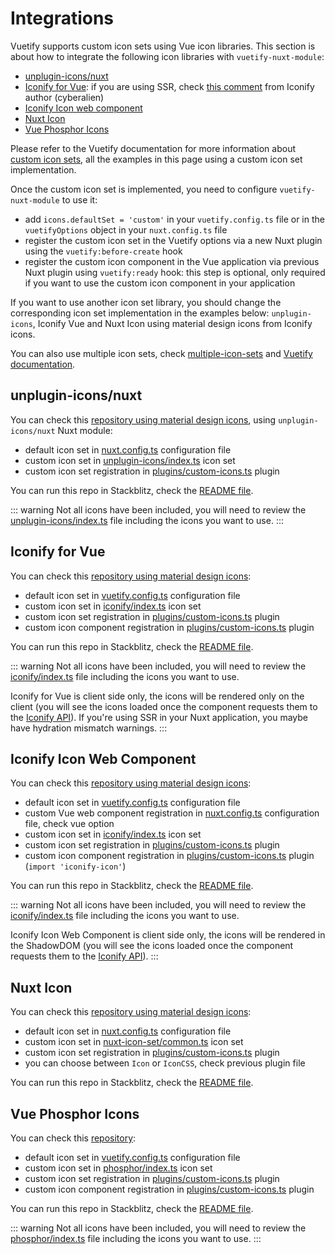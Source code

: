# Integrations

Vuetify supports custom icon sets using Vue icon libraries. This section is about how to integrate the following icon libraries with `vuetify-nuxt-module`:
- [unplugin-icons/nuxt](https://github.com/unplugin/unplugin-icons)
- [Iconify for Vue](https://iconify.design/docs/icon-components/vue/): if you are using SSR, check [this comment](https://github.com/vuetifyjs/vuetify/issues/7821#issuecomment-1876623426) from Iconify author (cyberalien)
- [Iconify Icon web component](https://iconify.design/docs/iconify-icon/)
- [Nuxt Icon](https://github.com/nuxt-modules/icon)
- [Vue Phosphor Icons](https://github.com/phosphor-icons/vue)

Please refer to the Vuetify documentation for more information about [custom icon sets](https://vuetifyjs.com/en/features/icon-fonts/#creating-a-custom-icon-set), all the examples in this page using a custom icon set implementation.

Once the custom icon set is implemented, you need to configure `vuetify-nuxt-module` to use it:
- add `icons.defaultSet = 'custom'` in your `vuetify.config.ts` file or in the `vuetifyOptions` object in your `nuxt.config.ts` file
- register the custom icon set in the Vuetify options via a new Nuxt plugin using the `vuetify:before-create` hook
- register the custom icon component in the Vue application via previous Nuxt plugin using `vuetify:ready` hook: this step is optional, only required if you want to use the custom icon component in your application

If you want to use another icon set library, you should change the corresponding icon set implementation in the examples below: `unplugin-icons`, Iconify Vue and Nuxt Icon using material design icons from Iconify icons.

You can also use multiple icon sets, check [multiple-icon-sets](/guide/icons/#multiple-icon-sets) and [Vuetify documentation](https://vuetifyjs.com/en/features/icon-fonts/#multiple-icon-sets).

## unplugin-icons/nuxt

You can check this [repository using material design icons](https://github.com/userquin/vuetify-nuxt-unplugin-icons-integration), using `unplugin-icons/nuxt` Nuxt module:
- default icon set in [nuxt.config.ts](https://github.com/userquin/vuetify-nuxt-unplugin-icons-integration/blob/main/nuxt.config.ts) configuration file
- custom icon set in [unplugin-icons/index.ts](https://github.com/userquin/vuetify-nuxt-unplugin-icons-integration/blob/main/unplugin-icons/index.ts) icon set
- custom icon set registration in [plugins/custom-icons.ts](https://github.com/userquin/vuetify-nuxt-unplugin-icons-integration/blob/main/plugins/custom-icons.ts) plugin

You can run this repo in Stackblitz, check the [README file](https://github.com/userquin/vuetify-nuxt-unplugin-icons-integration).

::: warning
Not all icons have been included, you will need to review the [unplugin-icons/index.ts](https://github.com/userquin/vuetify-nuxt-unplugin-icons-integration/blob/main/unplugin-icons/index.ts) file including the icons you want to use.
:::

## Iconify for Vue

You can check this [repository using material design icons](https://github.com/userquin/vuetify-nuxt-iconify-vue-integration):
- default icon set in [vuetify.config.ts](https://github.com/userquin/vuetify-nuxt-iconify-vue-integration/blob/main/vuetify.config.ts) configuration file
- custom icon set in [iconify/index.ts](https://github.com/userquin/vuetify-nuxt-iconify-vue-integration/blob/main/iconify/index.ts) icon set
- custom icon set registration in [plugins/custom-icons.ts](https://github.com/userquin/vuetify-nuxt-iconify-vue-integration/blob/main/plugins/custom-icons.ts) plugin
- custom icon component registration in [plugins/custom-icons.ts](https://github.com/userquin/vuetify-nuxt-iconify-vue-integration/blob/main/plugins/custom-icons.ts) plugin

You can run this repo in Stackblitz, check the [README file](https://github.com/userquin/vuetify-nuxt-iconify-vue-integration).

::: warning
Not all icons have been included, you will need to review the [iconify/index.ts](https://github.com/userquin/vuetify-nuxt-iconify-vue-integration/blob/main/iconify/index.ts) file including the icons you want to use.

Iconify for Vue is client side only, the icons will be rendered only on the client (you will see the icons loaded once the component requests them to the [Iconify API](https://iconify.design/docs/api/)). If you're using SSR in your Nuxt application, you maybe have hydration mismatch warnings.
:::

## Iconify Icon Web Component

You can check this [repository using material design icons](https://github.com/userquin/vuetify-nuxt-iconify-icon-integration/):
- default icon set in [vuetify.config.ts](https://github.com/userquin/vuetify-nuxt-iconify-icon-integration/blob/main/vuetify.config.ts) configuration file
- custom Vue web component registration in [nuxt.config.ts](https://github.com/userquin/vuetify-nuxt-iconify-icon-integration/blob/main/nuxt.config.ts) configuration file, check vue option
- custom icon set in [iconify/index.ts](https://github.com/userquin/vuetify-nuxt-iconify-icon-integration/blob/main/iconify/index.ts) icon set
- custom icon set registration in [plugins/custom-icons.ts](https://github.com/userquin/vuetify-nuxt-iconify-icon-integration/blob/main/plugins/custom-icons.ts) plugin
- custom icon component registration in [plugins/custom-icons.ts](https://github.com/userquin/vuetify-nuxt-iconify-icon-integration/blob/main/iconify/index.ts) plugin (`import 'iconify-icon'`)

You can run this repo in Stackblitz, check the [README file](https://github.com/userquin/vuetify-nuxt-iconify-icon-integration).

::: warning
Not all icons have been included, you will need to review the [iconify/index.ts](https://github.com/userquin/vuetify-nuxt-iconify-icon-integration/blob/main/iconify/index.ts) file including the icons you want to use.

Iconify Icon Web Component is client side only, the icons will be rendered in the ShadowDOM (you will see the icons loaded once the component requests them to the [Iconify API](https://iconify.design/docs/api/)).
:::

## Nuxt Icon

You can check this [repository using material design icons](https://github.com/userquin/vuetify-nuxt-icon-integration):
- default icon set in [nuxt.config.ts](https://github.com/userquin/vuetify-nuxt-icon-integration/blob/main/nuxt.config.ts) configuration file
- custom icon set in [nuxt-icon-set/common.ts](https://github.com/userquin/vuetify-nuxt-icon-integration/blob/main/nuxt-icon-set/common.ts) icon set
- custom icon set registration in [plugins/custom-icons.ts](https://github.com/userquin/vuetify-nuxt-icon-integration/blob/main/plugins/custom-icons.ts) plugin
- you can choose between `Icon` or `IconCSS`, check previous plugin file

You can run this repo in Stackblitz, check the [README file](https://github.com/userquin/vuetify-nuxt-icon-integration).

## Vue Phosphor Icons

You can check this [repository](https://github.com/userquin/vuetify-nuxt-phosphor-vue-integration):
- default icon set in [vuetify.config.ts](https://github.com/userquin/vuetify-nuxt-phosphor-vue-integration/blob/main/vuetify.config.ts) configuration file
- custom icon set in [phosphor/index.ts](https://github.com/userquin/vuetify-nuxt-phosphor-vue-integration/blob/main/phosphor/index.ts) icon set
- custom icon set registration in [plugins/custom-icons.ts](https://github.com/userquin/vuetify-nuxt-phosphor-vue-integration/blob/main/plugins/custom-icons.ts) plugin
- custom icon component registration in [plugins/custom-icons.ts](https://github.com/userquin/vuetify-nuxt-phosphor-vue-integration/blob/main/plugins/custom-icons.ts) plugin

You can run this repo in Stackblitz, check the [README file](https://github.com/userquin/vuetify-nuxt-phosphor-vue-integration).

::: warning
Not all icons have been included, you will need to review the [phosphor/index.ts](https://github.com/userquin/vuetify-nuxt-phosphor-vue-integration/blob/main/phosphor/index.ts) file including the icons you want to use.
:::
